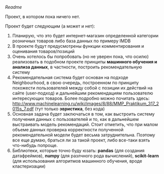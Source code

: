 *Readme*

Проект, в котором пока ничего нет.

Проект будет следующим (а может и нет):

1. Планирую, что это будет интернет-магазин определенной категории розничных товаров либо база данных по примеру IMDB 
2. В проекте будут предусмотрены функции комментирования и оценивания товаров/позиций
3. Очень хотелось бы попробовать (но не уверен пока, что осилю) реализовать в подобном проекте принципы **машинного обучения и анализа данных**, в частности, построить рекомендательную систему
4. Рекомендательная система будет основан на подходе Neighbourhood,  в свою очередь, построенном по принципу похожести пользователей между собой с позиции их действий на сайте (user-подход) и дальнейшим рекомендациям пользователю интересующих товаров. Более подробно можно почитать здесь: http://www.machinelearning.ru/wiki/images/8/88/MMP_Praktikum_317_2015s_7.pdf (тут только **эвристика**, без кода)
5. Основная задача будет заключаться в том, как выстроить систему получения данных с пользователей и то, как в дальнейшем выстраивать модель рекомендаций. Стоит отметить, что при малом объеме данных проверка корректности полученной рекомендательной модели будет весьма затруднительна. Поэтому все еще думаю, браться ли за такой проект, либо все-таки взять что-нибудь попроще.
6. Библиотеки, которые точно буду юзать: **pandas** (для создания датафреймов), **numpy** (для разлчного рода вычислений), **scikit-learn** (для использования алгоритмов машинного обучения, вроде кластеризации)
